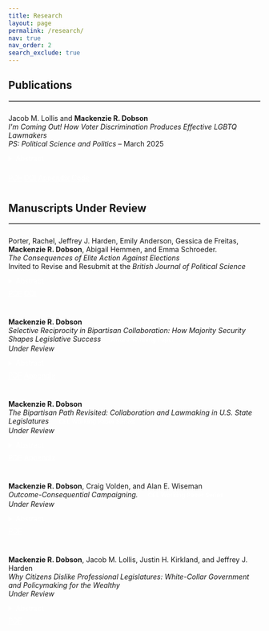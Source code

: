 ```yaml
---
title: Research
layout: page
permalink: /research/
nav: true
nav_order: 2
search_exclude: true
---
```


<style>
  .tag {
    display: inline-block;
    background-color: var(--global-theme-color);
    color: white;
    font-size: 0.75rem;
    font-weight: 600;
    padding: 2px 8px;
    border-radius: 4px;
    margin-left: 0.5rem;
  }

  .entry {
    margin-bottom: 2.5rem;
  }
</style>

## Publications
<hr style="border: 1px solid #ccc; margin-top: 0.5rem; margin-bottom: 1.5rem;">

<div class="entry">
  Jacob M. Lollis and <strong style="color: var(--global-theme-color);">Mackenzie R. Dobson</strong><br>
  <em>I'm Coming Out! How Voter Discrimination Produces Effective LGBTQ Lawmakers</em><br>
  <em>PS: Political Science and Politics</em> – March 2025

  <details style="margin-top: 0.75rem;">
    <summary class="btn btn-sm" style="margin-bottom: 8px; background-color: var(--global-theme-color); color: white; border: none;">
      Abstract
    </summary>
    <p>
      Are LGBTQ legislators effective lawmakers? We build on theories that link voter discrimination to legislative effectiveness by arguing that voters’ biases against LGBTQ candidates narrow the candidate pool, leading to the election of only the most experienced and qualified LGBTQ candidates. As a result of this electoral selection effect, we expect that LGBTQ legislators will be more effective lawmakers than their non-LGBTQ counterparts. To test this, we combine data on state legislators’ LGBTQ identification with their State Legislative Effectiveness Scores (SLES). Our findings reveal that LGBTQ legislators are meaningfully more effective than non-LGBTQ legislators. To link our findings to voter discrimination, we leverage over-time variation in discrimination toward LGBTQ individuals. Across four tests, we consistently find that LGBTQ lawmakers elected in high-discrimination environments are more effective than those elected from less discriminatory environments.
    </p>
  </details>

  <a class="btn btn-sm" style="background-color: var(--global-theme-color); color: white; border: none;" href="https://www.cambridge.org/core/services/aop-cambridge-core/content/view/99F9DDDB008114F6D77FB27534575BF3/S1049096525000101a.pdf/im-coming-out-how-voter-discrimination-produces-effective-lgbtq-lawmakers.pdf" target="_blank">PDF</a>
  <a class="btn btn-sm" style="background-color: var(--global-theme-color); color: white; border: none;" href="https://doi.org/10.1017/S1049096525000101" target="_blank">DOI</a>
  <a class="btn btn-sm" style="background-color: var(--global-theme-color); color: white; border: none;" href="https://www.dropbox.com/scl/fi/inzq1tk12xskolkm7llts/Lollis-Dobson_SM.pdf?rlkey=bdpvcjch0a7he4pk0yvvfc7rm&st=o5vkaz0h&dl=0" target="_blank">Appendix</a>
  <a class="btn btn-sm" style="background-color: var(--global-theme-color); color: white; border: none;" href="https://dataverse.harvard.edu/dataset.xhtml?persistentId=doi:10.7910/DVN/X7O80B" target="_blank">Code</a>
</div>

## Manuscripts Under Review
<hr style="border: 1px solid #ccc; margin-top: 0.5rem; margin-bottom: 1.5rem;">

<div class="entry">
  Porter, Rachel, Jeffrey J. Harden, Emily Anderson, Gessica de Freitas, <strong style="color: var(--global-theme-color);">Mackenzie R. Dobson</strong>, Abigail Hemmen, and Emma Schroeder.<br>
  <em>The Consequences of Elite Action Against Elections</em><br>
  Invited to Revise and Resubmit at the <em>British Journal of Political Science</em>
  <details style="margin-top: 0.75rem;">
    <summary class="btn btn-sm" style="margin-bottom: 8px; background-color: var(--global-theme-color); color: white; border: none;">
      Abstract
    </summary>
    <p>Do governing elites who engage in undemocratic practices face accountability? We investigate whether American state legislators who publicly acted against the 2020 presidential election outcome sustained meaningful sanctions in response. We theorize that repercussions for undemocratic activities are selective---conspicuous, highly visible efforts to undermine democratic institutions face the strongest ramifications from voters, politicians, and parties. In contrast, less prominent actions elicit weaker responses. Our empirical analyses employ novel data on state legislators' anti-election actions and a weighting method for covariate balance to estimate the magnitude of punishments for undemocratic behavior. The results evidence heterogeneity, with the strongest consequences targeting legislators who appeared at the U.S. Capitol on January 6th, 2021, and weaker penalties for lawmakers who engaged in other antagonism toward democracy. We conclude that focusing sanctions on conspicuous acts against democratic institutions could leave less apparent---but still detrimental---efforts to undermine elections unchecked, ultimately weakening democratic health.</p>
  </details>
  <a class="btn btn-sm" style="background-color: var(--global-theme-color); color: white; border: none;" href="https://osf.io/preprints/osf/3du8x_v2" target="_blank">PDF</a>
  <a class="btn btn-sm" style="background-color: var(--global-theme-color); color: white; border: none;" href="https://doi.org/10.31219/osf.io/3du8x_v2" target="_blank">DOI</a>
</div>

<div class="entry">
  <strong style="color: var(--global-theme-color);">Mackenzie R. Dobson</strong><br>
  <em>Selective Reciprocity in Bipartisan Collaboration: How Majority Security Shapes Legislative Success</em>
   <span class="tag">Award-Winning Paper</span><br>
  <em>Under Review</em>
  <details style="margin-top: 0.75rem;">
    <summary class="btn btn-sm" style="margin-bottom: 8px; background-color: var(--global-theme-color); color: white; border: none;">
      Abstract
    </summary>
    <p>How does majority party security shape reciprocal bipartisan collaboration and influence legislative success? U.S. state legislatures vary widely in the stability of majority control, offering a valuable opportunity for examining how party security conditions the incentives for
cross-party collaboration. Insecure majorities may foster reciprocity as both a behavioral norm
and a strategic path to legislative advancement, while long-term one-party control can diminish the returns to bipartisan engagement. I develop a theory of
<em>selective</em> reciprocity, arguing that majority security fundamentally restructures how legislators engage in and benefit from
bipartisan collaboration. Drawing on data from 401,720 bills introduced across 43 state legislatures between 2009 and 2018, I construct novel measures of bipartisan collaboration to
evaluate reciprocity. I find that minority party legislators build reputational capital by consistently cosponsoring majority party bills---but their efforts yield few legislative gains in secure majority chambers. Instead, majority legislators selectively reciprocate only on minority
party initiatives unlikely to pass, preserving the appearance of cooperation while protecting
their policy agenda. By contrast, in insecure chambers, bipartisan cooperation is more likely
to produce substantive outcomes. Reciprocity endures but is constrained---selective in form,
asymmetric in effect, and structured by the institutional advantages of majority control. These
findings raise broader concerns about the marginalization of minority legislators and the limits
of representation under conditions of majority security.</p>
  </details>
  <a class="btn btn-sm" style="background-color: var(--global-theme-color); color: white; border: none;" href="https://www.dropbox.com/scl/fi/oeq5tpenw3r3oi3tuqy68/Selective_Reciprocity_in_Bipartisan_Collaboration__How_Majority_Security_Shapes_Legislative_Success.pdf?rlkey=9nkfnybkzagur6jqpku3uuwen&st=bxbyyl7b&dl=0" target="_blank">PDF</a>
  <a class="btn btn-sm" style="background-color: var(--global-theme-color); color: white; border: none;" href="https://www.dropbox.com/scl/fi/dxusmi8bhsde1pqnu601g/SM_Selective_Reciprocity.pdf?rlkey=auvsty9d80y7inz4055uy7nb7&st=hpmmzmh3&dl=0" target="_blank">Appendix</a>
</div>

<div class="entry">
  <strong style="color: var(--global-theme-color);">Mackenzie R. Dobson</strong><br>
  <em>The Bipartisan Path Revisited: Collaboration and Lawmaking in U.S. State Legislatures</em>
  <span class="tag">CEL Working Paper Series</span><br>
  <em>Under Review</em>
  <details style="margin-top: 0.75rem;">
    <summary class="btn btn-sm" style="margin-bottom: 8px; background-color: var(--global-theme-color); color: white; border: none;">
      Abstract
    </summary>
    <p>Does bipartisan collaboration enhance legislative success in U.S. state legislatures, as it does
in Congress? This article extends Harbridge-Yong, Volden, and Wiseman (2023), who find
that members of Congress are more effective lawmakers when they attract a greater share of
cosponsors from the opposing party. I adapt their framework to the state level using an orig-
inal dataset of 401,720 bills introduced across 43 state legislatures between 2009 and 2018.
These data enable new, fine-grained measures of bipartisanship, capturing both legislators’
ability to attract out-party cosponsors and their willingness to cosponsor legislation introduced
by the opposing party. On the whole, bipartisanship is positively associated with lawmaking success in the states, as it is in Congress. Notably, however, substantial variation across legislatures---such as institutional rules and design, party competition, and majority security---
likely shape the contours of bipartisan collaboration. These findings underscore the value of
state legislatures for evaluating how structural features of policymaking environments condition cross-party collaboration and open avenues for comparative institutional research.</p>
  </details>
  <a class="btn btn-sm" style="background-color: var(--global-theme-color); color: white; border: none;" href="https://www.dropbox.com/scl/fi/avwceye13oq92vluj9pxo/Dobson_Bipartisan_Path.pdf?rlkey=i9outbktpn0ms39hdl9v937b0&st=sj9ervte&dl=0" target="_blank">PDF</a>
  <a class="btn btn-sm" style="background-color: var(--global-theme-color); color: white; border: none;" href="https://www.dropbox.com/scl/fi/wxtm84umtjammy17rv4a1/SM_Bipartisan_Path.pdf?rlkey=98pig0ptjzu06eexr5tebu836&st=l9b03fwa&dl=0" target="_blank">Appendix</a>
</div>

<div class="entry">
  <strong style="color: var(--global-theme-color);">Mackenzie R. Dobson</strong>, Craig Volden, and Alan E. Wiseman<br>
  <em>Outcome-Consequential Campaigning.</em>
  <span class="tag">CEL Working Paper Series</span><br>
  <em>Under Review</em>
  <details style="margin-top: 0.75rem;">
    <summary class="btn btn-sm" style="margin-bottom: 8px; background-color: var(--global-theme-color); color: white; border: none;">
      Abstract
    </summary>
    <p>Campaigns can feature simple electoral posturing or actual commitments of
behaviors that politicians will engage in upon being elected. But can
campaigns also offer insights into likely policy outcomes, including those
resulting from collective policymaking? To address this question, we take
advantage of new scholarship highlighting the enhanced lawmaking
effectiveness of bipartisan legislators (Harbridge-Yong et al. 2023). We
identify bipartisan campaigners from among more than 800 congressional
Representatives. Despite increased polarization, since the year 2000 more
than a third of congressional freshmen invoked bipartisan language on the
campaign trail. These bipartisan campaigners became effective lawmakers.
Their enhanced effectiveness was especially pronounced in Representatives’
earlier terms in office and linked to the lawmaking stages requiring significant
coalition-building activities. These findings suggest that campaigns offer
voters meaningful insights not only into candidates’ subsequent behaviors
regarding the issues they attend to and the legislative votes they take, but also
into policy outcomes via their effective lawmaking.</p>
  </details>
  <a class="btn btn-sm" style="background-color: var(--global-theme-color); color: white; border: none;" href="https://thelawmakers.org/wp-content/uploads/2024/10/Outcome-Consequential-Campaigning_CEL-working-paper_241015.pdf" target="_blank">PDF</a>
</div>

<div class="entry">
  <strong style="color: var(--global-theme-color);">Mackenzie R. Dobson</strong>, Jacob M. Lollis, Justin H. Kirkland, and Jeffrey J. Harden<br>
  <em>Why Citizens Dislike Professional Legislatures: White-Collar Government and Policymaking for the Wealthy</em><br>
  <em>Under Review</em>
  <details style="margin-top: 0.75rem;">
    <summary class="btn btn-sm" style="margin-bottom: 8px; background-color: var(--global-theme-color); color: white; border: none;">
      Abstract
    </summary>
    <p>The steady professionalization of American state legislatures over the past several decades has
created a key tension in political representation: state publics disapprove of professionalized
legislatures, on average, yet those legislatures are best equipped to represent their policy preferences. We explain part of this paradox by arguing that citizens’ objections to professionalization stem from distrust of “white-collar” legislators—lawmakers from high socioeconomic
classes, who are overrepresented in professionalized chambers. These legislators’ policy priorities are viewed as misaligned with the average citizen’s, which reduces approval more than any opposition to institutional reforms that enhance legislative capacity. A pre-registered conjoint
experiment demonstrates support for this claim; citizens do not oppose the institutional expansion of resources for conducting lawmaking. Rather, they react negatively to representation from white-collar lawmakers, whom they associate with professionalized legislatures. Further,
we demonstrate in temporal observational analyses of economic outcomes in the states that
this opposition is justified. State-level income inequality and poverty have increased in association with the professionalization of state legislatures over time. These findings challenge existing accounts by suggesting that disapproval of legislative professionalism is a rejection of
governing by economic elites—not of reforms intended to support legislators and facilitate the
process of policymaking.</p>
  </details>
  <a class="btn btn-sm" style="background-color: var(--global-theme-color); color: white; border: none;" href="https://www.dropbox.com/scl/fi/deqlapw9ruef5o2oksjr6/CashingInOnCapacity_6.pdf?rlkey=mdb6psmx0oplaoyhjbz3fhd62&e=1&st=n17dt41s&dl=0" target="_blank">PDF</a>
</div>
